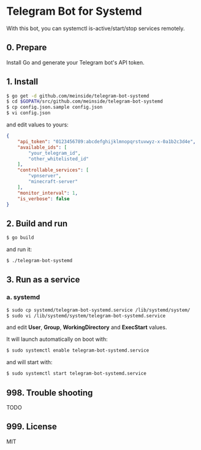 # Telegram Bot for Systemd

With this bot, you can systemctl is-active/start/stop services remotely.

## 0. Prepare

Install Go and generate your Telegram bot's API token.

## 1. Install

```bash
$ go get -d github.com/meinside/telegram-bot-systemd
$ cd $GOPATH/src/github.com/meinside/telegram-bot-systemd
$ cp config.json.sample config.json
$ vi config.json
```

and edit values to yours:

```json
{
	"api_token": "0123456789:abcdefghijklmnopqrstuvwyz-x-0a1b2c3d4e",
	"available_ids": [
		"your_telegram_id",
		"other_whitelisted_id"
	],
	"controllable_services": [
		"vpnserver",
		"minecraft-server"
	],
	"monitor_interval": 1,
	"is_verbose": false
}
```

## 2. Build and run

```bash
$ go build
```

and run it:

```bash
$ ./telegram-bot-systemd
```

## 3. Run as a service

### a. systemd

```bash
$ sudo cp systemd/telegram-bot-systemd.service /lib/systemd/system/
$ sudo vi /lib/systemd/system/telegram-bot-systemd.service
```

and edit **User**, **Group**, **WorkingDirectory** and **ExecStart** values.

It will launch automatically on boot with:

```bash
$ sudo systemctl enable telegram-bot-systemd.service
```

and will start with:

```bash
$ sudo systemctl start telegram-bot-systemd.service
```

## 998. Trouble shooting

TODO

## 999. License

MIT

